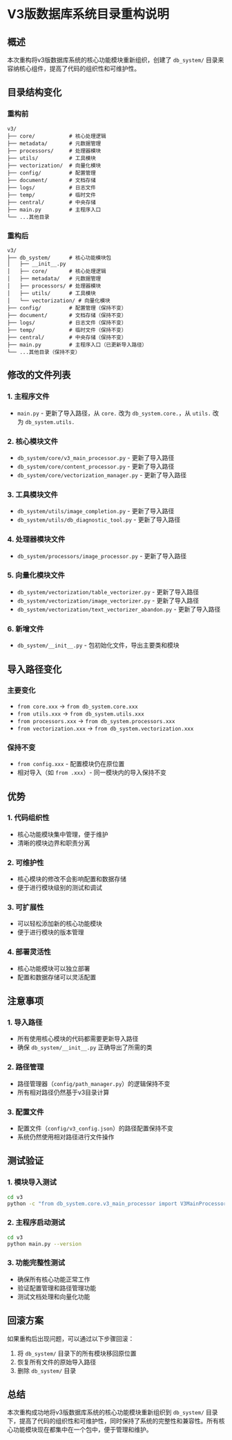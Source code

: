 # V3版数据库系统目录重构说明

## 概述

本次重构将v3版数据库系统的核心功能模块重新组织，创建了 `db_system/` 目录来容纳核心组件，提高了代码的组织性和可维护性。

## 目录结构变化

### 重构前
```
v3/
├── core/           # 核心处理逻辑
├── metadata/       # 元数据管理
├── processors/     # 处理器模块
├── utils/          # 工具模块
├── vectorization/  # 向量化模块
├── config/         # 配置管理
├── document/       # 文档存储
├── logs/           # 日志文件
├── temp/           # 临时文件
├── central/        # 中央存储
├── main.py         # 主程序入口
└── ...其他目录
```

### 重构后
```
v3/
├── db_system/      # 核心功能模块包
│   ├── __init__.py
│   ├── core/       # 核心处理逻辑
│   ├── metadata/   # 元数据管理
│   ├── processors/ # 处理器模块
│   ├── utils/      # 工具模块
│   └── vectorization/ # 向量化模块
├── config/         # 配置管理（保持不变）
├── document/       # 文档存储（保持不变）
├── logs/           # 日志文件（保持不变）
├── temp/           # 临时文件（保持不变）
├── central/        # 中央存储（保持不变）
├── main.py         # 主程序入口（已更新导入路径）
└── ...其他目录（保持不变）
```

## 修改的文件列表

### 1. 主程序文件
- `main.py` - 更新了导入路径，从 `core.` 改为 `db_system.core.`，从 `utils.` 改为 `db_system.utils.`

### 2. 核心模块文件
- `db_system/core/v3_main_processor.py` - 更新了导入路径
- `db_system/core/content_processor.py` - 更新了导入路径
- `db_system/core/vectorization_manager.py` - 更新了导入路径

### 3. 工具模块文件
- `db_system/utils/image_completion.py` - 更新了导入路径
- `db_system/utils/db_diagnostic_tool.py` - 更新了导入路径

### 4. 处理器模块文件
- `db_system/processors/image_processor.py` - 更新了导入路径

### 5. 向量化模块文件
- `db_system/vectorization/table_vectorizer.py` - 更新了导入路径
- `db_system/vectorization/image_vectorizer.py` - 更新了导入路径
- `db_system/vectorization/text_vectorizer_abandon.py` - 更新了导入路径

### 6. 新增文件
- `db_system/__init__.py` - 包初始化文件，导出主要类和模块

## 导入路径变化

### 主要变化
- `from core.xxx` → `from db_system.core.xxx`
- `from utils.xxx` → `from db_system.utils.xxx`
- `from processors.xxx` → `from db_system.processors.xxx`
- `from vectorization.xxx` → `from db_system.vectorization.xxx`

### 保持不变
- `from config.xxx` - 配置模块仍在原位置
- 相对导入（如 `from .xxx`）- 同一模块内的导入保持不变

## 优势

### 1. 代码组织性
- 核心功能模块集中管理，便于维护
- 清晰的模块边界和职责分离

### 2. 可维护性
- 核心模块的修改不会影响配置和数据存储
- 便于进行模块级别的测试和调试

### 3. 可扩展性
- 可以轻松添加新的核心功能模块
- 便于进行模块的版本管理

### 4. 部署灵活性
- 核心功能模块可以独立部署
- 配置和数据存储可以灵活配置

## 注意事项

### 1. 导入路径
- 所有使用核心模块的代码都需要更新导入路径
- 确保 `db_system/__init__.py` 正确导出了所需的类

### 2. 路径管理
- 路径管理器（`config/path_manager.py`）的逻辑保持不变
- 所有相对路径仍然基于v3目录计算

### 3. 配置文件
- 配置文件（`config/v3_config.json`）的路径配置保持不变
- 系统仍然使用相对路径进行文件操作

## 测试验证

### 1. 模块导入测试
```bash
cd v3
python -c "from db_system.core.v3_main_processor import V3MainProcessor; print('✅ 导入成功')"
```

### 2. 主程序启动测试
```bash
cd v3
python main.py --version
```

### 3. 功能完整性测试
- 确保所有核心功能正常工作
- 验证配置管理和路径管理功能
- 测试文档处理和向量化功能

## 回滚方案

如果重构后出现问题，可以通过以下步骤回滚：

1. 将 `db_system/` 目录下的所有模块移回原位置
2. 恢复所有文件的原始导入路径
3. 删除 `db_system/` 目录

## 总结

本次重构成功地将v3版数据库系统的核心功能模块重新组织到 `db_system/` 目录下，提高了代码的组织性和可维护性，同时保持了系统的完整性和兼容性。所有核心功能模块现在都集中在一个包中，便于管理和维护。
